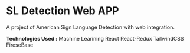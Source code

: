 # SL Detection Web APP
 A project of American Sign Language Detection with web integration.
 
 
 **Technologies Used :**
   Machine Learining
   React 
   React-Redux
   TailwindCSS
   FireseBase
